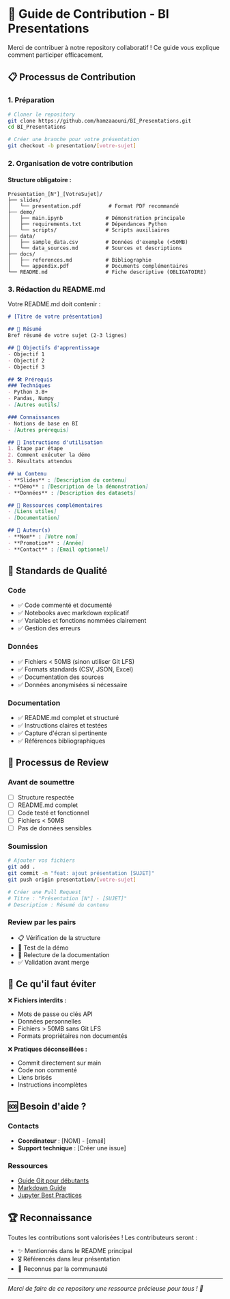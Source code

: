 # 🤝 Guide de Contribution - BI Presentations

Merci de contribuer à notre repository collaboratif ! Ce guide vous explique comment participer efficacement.

## 📋 Processus de Contribution

### 1. Préparation
```bash
# Cloner le repository
git clone https://github.com/hamzaaouni/BI_Presentations.git
cd BI_Presentations

# Créer une branche pour votre présentation
git checkout -b presentation/[votre-sujet]
```

### 2. Organisation de votre contribution

#### Structure obligatoire :
```
Presentation_[N°]_[VotreSujet]/
├── slides/
│   └── presentation.pdf         # Format PDF recommandé
├── demo/
│   ├── main.ipynb              # Démonstration principale
│   ├── requirements.txt        # Dépendances Python
│   └── scripts/                # Scripts auxiliaires
├── data/
│   ├── sample_data.csv         # Données d'exemple (<50MB)
│   └── data_sources.md         # Sources et descriptions
├── docs/
│   ├── references.md           # Bibliographie
│   └── appendix.pdf            # Documents complémentaires
└── README.md                   # Fiche descriptive (OBLIGATOIRE)
```

### 3. Rédaction du README.md
Votre README.md doit contenir :

```markdown
# [Titre de votre présentation]

## 📌 Résumé
Bref résumé de votre sujet (2-3 lignes)

## 🎯 Objectifs d'apprentissage
- Objectif 1
- Objectif 2
- Objectif 3

## 🛠️ Prérequis
### Techniques
- Python 3.8+
- Pandas, Numpy
- [Autres outils]

### Connaissances
- Notions de base en BI
- [Autres prérequis]

## 🚀 Instructions d'utilisation
1. Étape par étape
2. Comment exécuter la démo
3. Résultats attendus

## 📊 Contenu
- **Slides** : [Description du contenu]
- **Démo** : [Description de la démonstration]
- **Données** : [Description des datasets]

## 🔗 Ressources complémentaires
- [Liens utiles]
- [Documentation]

## 👥 Auteur(s)
- **Nom** : [Votre nom]
- **Promotion** : [Année]
- **Contact** : [Email optionnel]
```

## 📝 Standards de Qualité

### Code
- ✅ Code commenté et documenté
- ✅ Notebooks avec markdown explicatif
- ✅ Variables et fonctions nommées clairement
- ✅ Gestion des erreurs

### Données
- ✅ Fichiers < 50MB (sinon utiliser Git LFS)
- ✅ Formats standards (CSV, JSON, Excel)
- ✅ Documentation des sources
- ✅ Données anonymisées si nécessaire

### Documentation
- ✅ README.md complet et structuré
- ✅ Instructions claires et testées
- ✅ Capture d'écran si pertinente
- ✅ Références bibliographiques

## 🔄 Processus de Review

### Avant de soumettre
- [ ] Structure respectée
- [ ] README.md complet
- [ ] Code testé et fonctionnel
- [ ] Fichiers < 50MB
- [ ] Pas de données sensibles

### Soumission
```bash
# Ajouter vos fichiers
git add .
git commit -m "feat: ajout présentation [SUJET]"
git push origin presentation/[votre-sujet]

# Créer une Pull Request
# Titre : "Présentation [N°] - [SUJET]"
# Description : Résumé du contenu
```

### Review par les pairs
- 📋 Vérification de la structure
- 🧪 Test de la démo
- 📖 Relecture de la documentation
- ✅ Validation avant merge

## 🚫 Ce qu'il faut éviter

❌ **Fichiers interdits :**
- Mots de passe ou clés API
- Données personnelles
- Fichiers > 50MB sans Git LFS
- Formats propriétaires non documentés

❌ **Pratiques déconseillées :**
- Commit directement sur main
- Code non commenté
- Liens brisés
- Instructions incomplètes

## 🆘 Besoin d'aide ?

### Contacts
- **Coordinateur** : [NOM] - [email]
- **Support technique** : [Créer une issue]

### Ressources
- [Guide Git pour débutants](https://git-scm.com/book)
- [Markdown Guide](https://www.markdownguide.org/)
- [Jupyter Best Practices](https://jupyter.org/documentation)

## 🏆 Reconnaissance

Toutes les contributions sont valorisées ! Les contributeurs seront :
- ✨ Mentionnés dans le README principal
- 🎖️ Référencés dans leur présentation
- 🤝 Reconnus par la communauté

---

*Merci de faire de ce repository une ressource précieuse pour tous ! 🙏*
